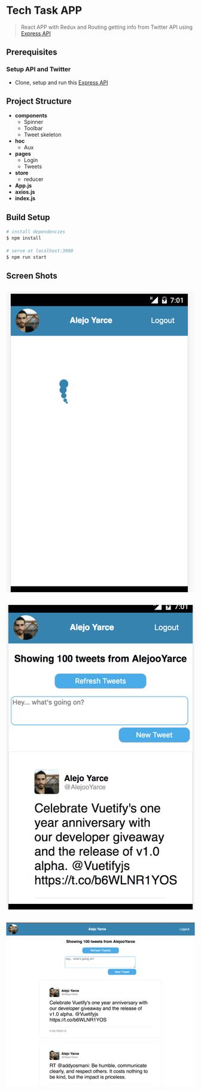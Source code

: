# Tech Task APP
> React APP with Redux and Routing getting info from Twitter API using [Express API](https://github.com/AlejoYarce/6b6dd8600b87d6f686c3520941125ffd)


## Prerequisites

### Setup API and Twitter
- Clone, setup and run this [Express API](https://github.com/AlejoYarce/6b6dd8600b87d6f686c3520941125ffd)

## Project Structure
- **components**
  - Spinner
  - Toolbar
  - Tweet skeleton
- **hoc**
  - Aux
- **pages**
  - Login
  - Tweets
- **store**
  - reducer
- **App.js**
- **axios.js**
- **index.js**

## Build Setup

``` bash
# install dependencies
$ npm install

# serve at localhost:3000
$ npm run start

```
## Screen Shots
## ![alt text](https://raw.githubusercontent.com/AlejoYarce/c09a024a30b1162eff304eb7ed7ac780/master/public/Mobile_1.png)

## ![alt text](https://raw.githubusercontent.com/AlejoYarce/c09a024a30b1162eff304eb7ed7ac780/master/public/Mobile_2.png)

## ![alt text](https://raw.githubusercontent.com/AlejoYarce/c09a024a30b1162eff304eb7ed7ac780/master/public/Desktop.png)
